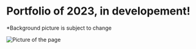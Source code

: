 # Portfolio of 2023, in developement!

*Background picture is subject to change

![Picture of the page](https://i.imgur.com/bTgkzpy.jpeg)
